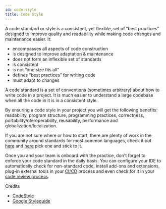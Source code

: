 ```yaml
---
id: code-style
title: Code Style
---
```


A code standard or style is a consistent, yet flexible, set of “best practices” designed to improve quality and readability while making code changes and maintenance easier. It:

- encompasses all aspects of code construction
- is designed to improve adaptation & maintenance
- does not form an inflexible set of standards
- is consistent
- is not “one size fits all”
- defines “best practices” for writing code
- must adapt to changes

A code standard is a set of conventions (sometimes arbitrary) about how to write code in a project. It is much easier to understand a large codebase when all the code in it is in a consistent style.

By ensuring a code style in your project you will get the following benefits: readability, program structure, programming practices, correctness, portability/nteroperability, reusability, performance and globalization/localization.

If you are not sure where or how to start, there are plenty of work in the community around standards for most common languages, check it out [here](https://codestyle.co) and [here](https://google.github.io/styleguide/) pick one and stick to it.

Once you and your team is onboard with the practice, don't forget to enforce your code standard in the daily basis. You can configure your IDE to automatically check for non-standard code, install add-ons and extensions, plug-in external tools in your [CI/CD](ci-cd.md) process and even check for it in your [code review process](code-review.md).

Credits
- [CodeStyle](https://codestyle.co)
- [Google Styleguide](https://google.github.io/styleguide/)
